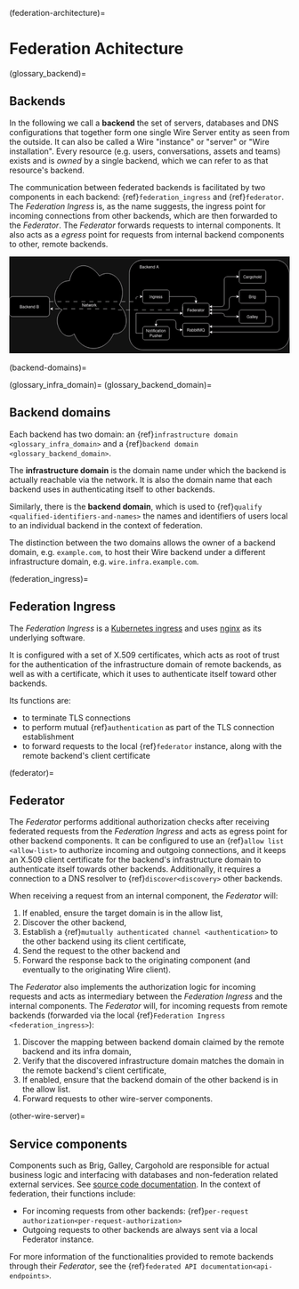 (federation-architecture)=

# Federation Achitecture

(glossary_backend)=

## Backends

In the following we call a **backend** the set of servers, databases and DNS
configurations that together form one single Wire Server entity as seen from the
outside. It can also be called a Wire \"instance\" or \"server\" or \"Wire
installation\". Every resource (e.g. users, conversations, assets and teams)
exists and is *owned* by a single backend, which we can refer to as that
resource\'s backend.

The communication between federated backends is facilitated by two components in
each backend: {ref}`federation_ingress` and {ref}`federator`. The *Federation
Ingress* is, as the name suggests, the ingress point for incoming connections
from other backends, which are then forwarded to the *Federator*. The
*Federator* forwards requests to internal components. It also acts as a *egress*
point for requests from internal backend components to other, remote backends.

![image](img/federated-backend-architecture.png)

(backend-domains)=

(glossary_infra_domain)=
(glossary_backend_domain)=

## Backend domains

Each backend has two domain: an {ref}`infrastructure domain <glossary_infra_domain>` and a
{ref}`backend domain <glossary_backend_domain>`.

The **infrastructure domain** is the domain name under which the backend
is actually reachable via the network. It is also the domain name that
each backend uses in authenticating itself to other backends.

Similarly, there is the **backend domain**, which is used to {ref}`qualify <qualified-identifiers-and-names>` the
names and identifiers of users local to an individual backend in the
context of federation.

The distinction between the two domains allows the owner of a backend
domain, e.g. `example.com`, to host their Wire backend under a
different infrastructure domain, e.g. `wire.infra.example.com`.

(federation_ingress)=

## Federation Ingress

The *Federation Ingress* is a [Kubernetes
ingress](https://kubernetes.io/docs/concepts/services-networking/ingress/)
and uses [nginx](https://nginx.org/en/) as its underlying software.

It is configured with a set of X.509 certificates, which acts as root of
trust for the authentication of the infrastructure domain of remote backends, as
well as with a certificate, which it uses to authenticate itself toward
other backends.

Its functions are:

- to terminate TLS connections
- to perform mutual {ref}`authentication` as part of the TLS connection establishment
- to forward requests to the local {ref}`federator` instance, along with the
    remote backend\'s client certificate

(federator)=

## Federator

The *Federator* performs additional authorization checks after receiving
federated requests from the *Federation Ingress* and acts as egress
point for other backend components. It can be configured to use an
{ref}`allow list
<allow-list>` to authorize incoming and
outgoing connections, and it keeps an X.509 client certificate for the
backend\'s infrastructure domain to authenticate itself towards other backends.
Additionally, it requires a connection to a DNS resolver to
{ref}`discover<discovery>` other backends.

When receiving a request from an internal component, the *Federator*
will:

1. If enabled, ensure the target domain is in the allow list,
2. Discover the other backend,
3. Establish a {ref}`mutually authenticated channel <authentication>` to the other backend using its client certificate,
4. Send the request to the other backend and
5. Forward the response back to the originating component (and
    eventually to the originating Wire client).

The *Federator* also implements the authorization logic for incoming
requests and acts as intermediary between the *Federation Ingress* and
the internal components. The *Federator* will, for incoming requests
from remote backends (forwarded via the local
{ref}`Federation Ingress <federation_ingress>`):

1. Discover the mapping
    between backend domain claimed by the remote backend and its infra
    domain,
2. Verify that the discovered infrastructure domain matches the domain in the
    remote backend\'s client certificate,
3. If enabled, ensure that the backend domain of the other backend is
    in the allow list.
4. Forward requests to other wire-server components.

(other-wire-server)=

## Service components

Components such as Brig, Galley, Cargohold are responsible
for actual business logic and interfacing with databases and
non-federation related external services. See [source code
documentation](https://github.com/wireapp/wire-server). In the context
of federation, their functions include:

- For incoming requests from other backends:
    {ref}`per-request authorization<per-request-authorization>`
- Outgoing requests to other backends are always sent via a local
    Federator instance.

For more information of the functionalities provided to remote backends
through their *Federator*, see the
{ref}`federated API documentation<api-endpoints>`.

